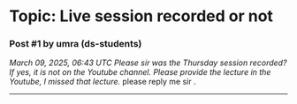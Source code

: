 # Topic: Live session recorded or not

### Post #1 by **umra** (ds-students)
*March 09, 2025, 06:43 UTC*
*Please sir was the Thursday session recorded? If yes, it is not on the Youtube channel. Please provide the lecture in the Youtube, I missed that lecture.* please reply me sir .

---
